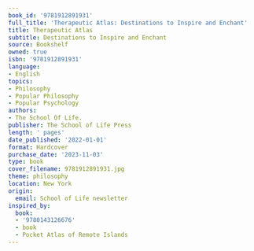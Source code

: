 ```yaml
---
book_id: '9781912891931'
full_title: 'Therapeutic Atlas: Destinations to Inspire and Enchant'
title: Therapeutic Atlas
subtitle: Destinations to Inspire and Enchant
source: Bookshelf
owned: true
isbn: '9781912891931'
language:
- English
topics:
- Philosophy
- Popular Philosophy
- Popular Psychology
authors:
- The School Of Life.
publisher: The School of Life Press
length: ' pages'
date_published: '2022-01-01'
format: Hardcover
purchase_date: '2023-11-03'
type: book
cover_filename: 9781912891931.jpg
theme: philosophy
location: New York
origin:
  email: School of Life newsletter
inspired_by:
  book:
  - '9780143126676'
  - book
  - Pocket Atlas of Remote Islands
---
```


